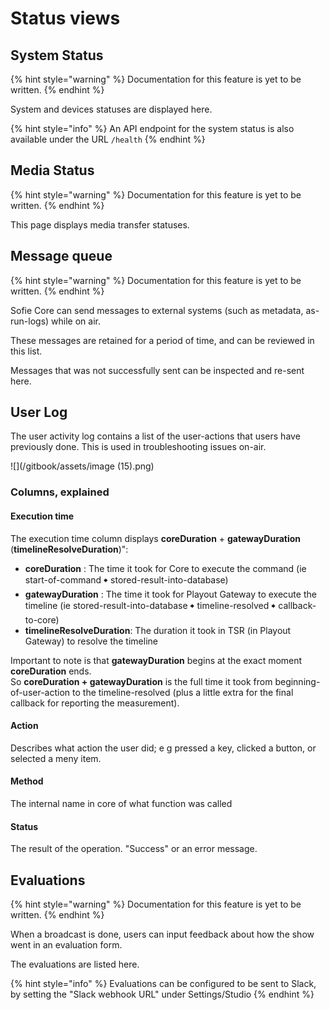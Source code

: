 # Status views

## System Status



{% hint style="warning" %}
Documentation for this feature is yet to be written.
{% endhint %}

System and devices statuses are displayed here.



{% hint style="info" %}
An API endpoint for the system status is also available under the URL `/health`
{% endhint %}

## Media Status

{% hint style="warning" %}
Documentation for this feature is yet to be written.
{% endhint %}

This page displays media transfer statuses.



## Message queue

{% hint style="warning" %}
Documentation for this feature is yet to be written.
{% endhint %}

Sofie Core can send messages to external systems \(such as metadata, as-run-logs\) while on air.

These messages are retained for a period of time, and can be reviewed in this list.

Messages that was not successfully sent can be inspected and re-sent here.



## User Log

The user activity log contains a list of the user-actions that users have previously done. This is used in troubleshooting issues on-air.

![](/gitbook/assets/image (15).png)

### Columns, explained

#### Execution time

The execution time column displays **coreDuration** + **gatewayDuration** \(**timelineResolveDuration**\)":

* **coreDuration** : The time it took for Core to execute the command \(ie start-of-command 🠺 stored-result-into-database\)
*  **gatewayDuration** : The time it took for Playout Gateway to execute the timeline \(ie stored-result-into-database 🠺 timeline-resolved 🠺 callback-to-core\)
* **timelineResolveDuration**: The duration it took in TSR \(in Playout Gateway\) to resolve the timeline

Important to note is that **gatewayDuration** begins at the exact moment **coreDuration** ends.  
So **coreDuration + gatewayDuration** is the full time it took from beginning-of-user-action to the timeline-resolved \(plus a little extra for the final callback for reporting the measurement\).

#### Action

Describes what action the user did; e g pressed a key, clicked a button, or selected a meny item.

#### Method

The internal name in core of what function was called

#### Status

The result of the operation. "Success" or an error message.



## Evaluations

{% hint style="warning" %}
Documentation for this feature is yet to be written.
{% endhint %}

When a broadcast is done, users can input feedback about how the show went in an evaluation form.

The evaluations are listed here.

{% hint style="info" %}
Evaluations can be configured to be sent to Slack, by setting the "Slack webhook URL" under Settings/Studio
{% endhint %}



